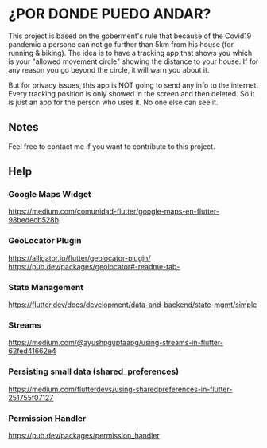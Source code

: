 # ¿POR DONDE PUEDO ANDAR?

This project is based on the goberment's rule that because of the Covid19 pandemic a persone can not go further than 5km from his house (for running & biking).
The idea is to have a tracking app that shows you which is your "allowed movement circle" showing the distance to your house.
If for any reason you go beyond the circle, it will warn you about it.

But for privacy issues, this app is NOT going to send any info to the internet. Every tracking position is only showed in the screen and then deleted.
So it is just an app for the person who uses it. No one else can see it.

## Notes

Feel free to contact me if you want to contribute to this project.

## Help

### Google Maps Widget

https://medium.com/comunidad-flutter/google-maps-en-flutter-98bedecb528b


### GeoLocator Plugin

https://alligator.io/flutter/geolocator-plugin/
https://pub.dev/packages/geolocator#-readme-tab-


### State Management

https://flutter.dev/docs/development/data-and-backend/state-mgmt/simple


### Streams

https://medium.com/@ayushpguptaapg/using-streams-in-flutter-62fed41662e4

### Persisting small data (shared_preferences)

https://medium.com/flutterdevs/using-sharedpreferences-in-flutter-251755f07127

### Permission Handler

https://pub.dev/packages/permission_handler